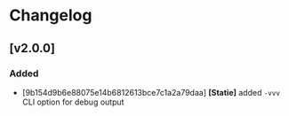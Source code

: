# Changelog

## [v2.0.0]

### Added

- [9b154d9b6e88075e14b6812613bce7c1a2a79daa] **[Statie]** added `-vvv` CLI option for debug output
